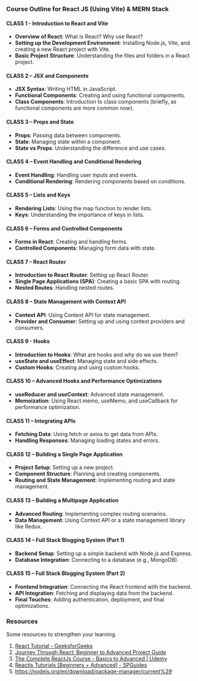 ### **Course Outline for React JS (Using Vite) & MERN Stack**

#### CLASS 1 - Introduction to React and Vite

- **Overview of React**: What is React? Why use React?
- **Setting up the Development Environment**: Installing Node.js, Vite, and creating a new React project with Vite.
- **Basic Project Structure**: Understanding the files and folders in a React project.

#### CLASS 2 – JSX and Components

- **JSX Syntax**: Writing HTML in JavaScript.
- **Functional Components**: Creating and using functional components.
- **Class Components**: Introduction to class components (briefly, as functional components are more common now).

#### CLASS 3 – Props and State

- **Props**: Passing data between components.
- **State**: Managing state within a component.
- **State vs Props**: Understanding the difference and use cases.

#### CLASS 4 – Event Handling and Conditional Rendering

- **Event Handling**: Handling user inputs and events.
- **Conditional Rendering**: Rendering components based on conditions.

#### CLASS 5 – Lists and Keys

- **Rendering Lists**: Using the map function to render lists.
- **Keys**: Understanding the importance of keys in lists.

#### CLASS 6 – Forms and Controlled Components

- **Forms in React**: Creating and handling forms.
- **Controlled Components**: Managing form data with state.

#### CLASS 7 – React Router

- **Introduction to React Router**: Setting up React Router.
- **Single Page Applications (SPA)**: Creating a basic SPA with routing.
- **Nested Routes**: Handling nested routes.

#### CLASS 8 – State Management with Context API

- **Context API**: Using Context API for state management.
- **Provider and Consumer**: Setting up and using context providers and consumers.

#### CLASS 9 - Hooks

- **Introduction to Hooks**: What are hooks and why do we use them?
- **useState and useEffect**: Managing state and side effects.
- **Custom Hooks**: Creating and using custom hooks.

#### CLASS 10 – Advanced Hooks and Performance Optimizations

- **useReducer and useContext**: Advanced state management.
- **Memoization**: Using React.memo, useMemo, and useCallback for performance optimization.

#### CLASS 11 – Integrating APIs

- **Fetching Data**: Using fetch or axios to get data from APIs.
- **Handling Responses**: Managing loading states and errors.

#### CLASS 12 – Building a Single Page Application

- **Project Setup**: Setting up a new project.
- **Component Structure**: Planning and creating components.
- **Routing and State Management**: Implementing routing and state management.

#### CLASS 13 – Building a Multipage Application

- **Advanced Routing**: Implementing complex routing scenarios.
- **Data Management**: Using Context API or a state management library like Redux.

#### CLASS 14 – Full Stack Blogging System (Part 1)

- **Backend Setup**: Setting up a simple backend with Node.js and Express.
- **Database Integration**: Connecting to a database (e.g., MongoDB).

#### CLASS 15 – Full Stack Blogging System (Part 2)

- **Frontend Integration**: Connecting the React frontend with the backend.
- **API Integration**: Fetching and displaying data from the backend.
- **Final Touches**: Adding authentication, deployment, and final optimizations.

### Resources

Some resources to strengthen your learning.

1. [React Tutorial - GeeksforGeeks](https://www.geeksforgeeks.org/react-tutorial/)
2. [Journey Through React: Beginner to Advanced Project Guide](https://dev.to/bkmahapatra/journey-through-react-beginner-to-advanced-project-guide-2amm)
3. [The Complete ReactJs Course - Basics to Advanced | Udemy](https://www.udemy.com/course/react-js-basics-to-advanced/)
4. [Reactjs Tutorials \[Beginners + Advanced\] - SPGuides](https://www.spguides.com/reactjs/)
5. <https://nodejs.org/en/download/package-manager/current%29>